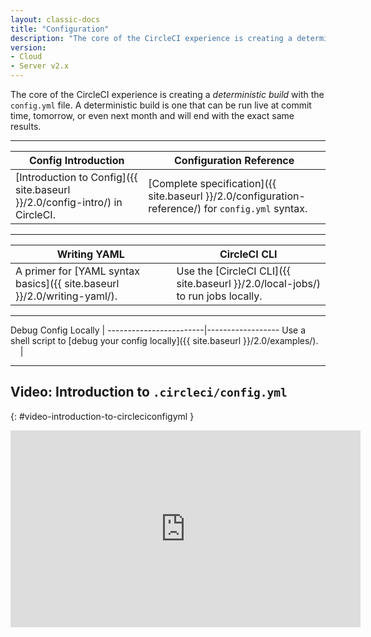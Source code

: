 ```yaml
---
layout: classic-docs
title: "Configuration"
description: "The core of the CircleCI experience is creating a deterministic build with the config.yml file. Watch a video introduction to circleci/config.yml."
version:
- Cloud
- Server v2.x
---
```


The core of the CircleCI experience is creating a *deterministic build* with the `config.yml` file. A deterministic build is one that can be run live at commit time, tomorrow, or even next month and will end with the exact same results.

<hr>

Config Introduction     | Configuration Reference
----------------------------|----------------------
[Introduction to Config]({{ site.baseurl }}/2.0/config-intro/) in CircleCI.&nbsp;&nbsp;&nbsp;&nbsp;  |   [Complete specification]({{ site.baseurl }}/2.0/configuration-reference/) for `config.yml` syntax.&nbsp;&nbsp;&nbsp;&nbsp;

<hr>

Writing YAML | CircleCI CLI
------------------------|------------------
A primer for [YAML syntax basics]({{ site.baseurl }}/2.0/writing-yaml/).  &nbsp;&nbsp;&nbsp;&nbsp;|  Use the [CircleCI CLI]({{ site.baseurl }}/2.0/local-jobs/) to run jobs locally.

<hr>

Debug Config Locally |
------------------------|------------------
Use a shell script to [debug your config locally]({{ site.baseurl }}/2.0/examples/).  &nbsp;&nbsp;&nbsp;&nbsp;|

<hr>

## Video: Introduction to `.circleci/config.yml`
{: #video-introduction-to-circleciconfigyml }
<div class="video-wrapper">
<iframe width="560" height="315" src="https://www.youtube.com/embed/xOSHKNUIkjY" frameborder="0" allow="autoplay; encrypted-media" allowfullscreen></iframe>
</div>
